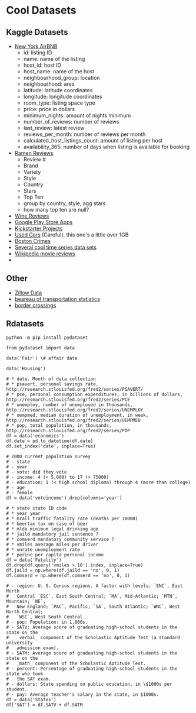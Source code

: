 # Cool Datasets

## Kaggle Datasets

-   [New York AirBNB](https://www.kaggle.com/dgomonov/new-york-city-airbnb-open-data)
    -   id: listing ID
    -   name: name of the listing
    -   host\_id: host ID
    -   host\_name: name of the host
    -   neighbourhood\_group: location
    -   neighbourhood: area
    -   latitude: latitude coordinates
    -   longitude: longitude coordinates
    -   room\_type: listing space type
    -   price: price in dollars
    -   minimum\_nights: amount of nights minimum
    -   number\_of\_reviews: number of reviews
    -   last\_review: latest review
    -   reviews\_per\_month: number of reviews per month
    -   calculated\_host\_listings\_count: amount of listing per host
    -   availability\_365: number of days when listing is available for
        booking
-   [Ramen Reviews](https://www.kaggle.com/residentmario/ramen-ratings)
    -   Review \#
    -   Brand
    -   Variety
    -   Style
    -   Country
    -   Stars
    -   Top Ten
    -   group by country, style, agg stars
    -   how many top ten are null?
-   [Wine Reviews](https://www.kaggle.com/zynicide/wine-reviews)
-   [Google Play Store Apps](https://www.kaggle.com/lava18/google-play-store-apps)
-   [Kickstarter Projects](https://www.kaggle.com/kemical/kickstarter-projects)
-   [Used Cars](https://www.kaggle.com/austinreese/craigslist-carstrucks-data) (Careful), this one's a little over 1GB
-   [Boston Crimes](https://www.kaggle.com/AnalyzeBoston/crimes-in-boston)
-   [Several cool time series data sets](https://www.kaggle.com/shenba/time-series-datasets)
-   [Wikipedia movie reviews](https://www.kaggle.com/jrobischon/wikipedia-movie-plots)
-

## Other

-   [Zillow Data](https://www.zillow.com/research/data/)
-   [beareau of transportation statistics](https://www.transtats.bts.gov/OT\_Delay/OT\_DelayCause1.asp)
-   [border crossings](https://data.transportation.gov/Research-and-Statistics/Border-Crossing-Entry-Data/keg4-3bc2/data)

## Rdatasets

    python -m pip install pydataset

``` {.python}
from pydataset import data
```

``` {.python}
data('Fair') \# affair data

data('Housing')
```

``` {.python}
# * date. Month of data collection
# * psavert, personal savings rate, http://research.stlouisfed.org/fred2/series/PSAVERT/
# * pce, personal consumption expenditures, in billions of dollars, http://research.stlouisfed.org/fred2/series/PCE
# * unemploy, number of unemployed in thousands, http://research.stlouisfed.org/fred2/series/UNEMPLOY
# * uempmed, median duration of unemployment, in week, http://research.stlouisfed.org/fred2/series/UEMPMED
# * pop, total population, in thousands, http://research.stlouisfed.org/fred2/series/POP
df = data('economics')
df.date = pd.to_datetime(df.date)
df.set_index('date', inplace=True)
```

``` {.python}
# 2000 current population survey
# - state
# - year
# - vote: did they vote
# - income: 4 (< 5,000) to 17 (> 75000)
# - education: 1 (< high school diploma) through 4 (more than college)
# - age
# - female
df = data('voteincome').drop(columns='year')
```

``` {.python}
# * state state ID code
# * year year
# * mrall traffic fatality rate (deaths per 10000)
# * beertax tax on case of beer
# * mlda minimum legal drinking age
# * jaild mandatory jail sentence ?
# * comserd mandatory community service ?
# * vmiles average miles per driver
# * unrate unemployment rate
# * perinc per capita personal income
df = data('Fatality')
df.drop(df.query('vmiles > 18').index, inplace=True)
df.jaild = np.where(df.jaild == 'no', 0, 1)
df.comserd = np.where(df.comserd == 'no', 0, 1)
```

``` {.python}
# - region: U. S. Census regions. A factor with levels: `ENC`, East North
#   Central `ESC`, East South Central; `MA`, Mid-Atlantic; `MTN`, Mountain; `NE`,
#   New England; `PAC`, Pacific; `SA`, South Atlantic; `WNC`, West North Central;
#   `WSC`, West South Central.
# - pop: Population: in 1,000s.
# - SATV: Average score of graduating high-school students in the state on the
#   _verbal_ component of the Scholastic Aptitude Test (a standard university
#   admission exam).
# - SATM: Average score of graduating high-school students in the state on the
#   _math_ component of the Scholastic Aptitude Test.
# - percent: Percentage of graduating high-school students in the state who took
#   the SAT exam.
# - dollars: State spending on public education, in \$1000s per student.
# - pay: Average teacher's salary in the state, in $1000s.
df = data('States')
df['SAT'] = df.SATV + df.SATM
```

